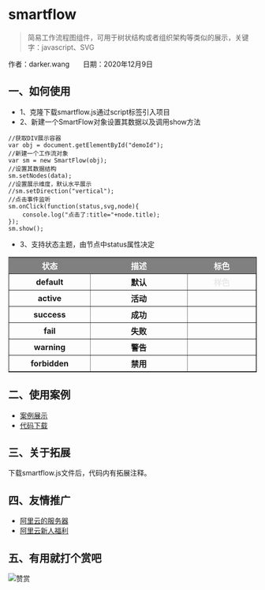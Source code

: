 # smartflow

> 简易工作流程图组件，可用于树状结构或者组织架构等类似的展示，关键字：javascript、SVG

作者：darker.wang&nbsp;&nbsp;&nbsp;&nbsp;&nbsp;&nbsp;
日期：2020年12月9日

## 一、如何使用
- 1、克隆下载smartflow.js通过script标签引入项目
- 2、新建一个SmartFlow对象设置其数据以及调用show方法
```
//获取DIV展示容器
var obj = document.getElementById("demoId");
//新建一个工作流对象
var sm = new SmartFlow(obj);
//设置其数据结构
sm.setNodes(data);
//设置展示维度，默认水平展示
//sm.setDirection("vertical");
//点击事件监听
sm.onClick(function(status,svg,node){
	console.log("点击了:title="+node.title);
});
sm.show();
```
- 3、支持状态主题，由节点中status属性决定
<table border="solid 1px #E8E8E8" width="100%">
	<thead style='background-color:gray;color:white;font-size:16'>
		<tr>
			<th width="200px">状态</th>
			<th width="300px">描述</th>
			<th width="200px">标色</th>
		</tr>
	</thead>
	<tbody>
		<tr>
			<th>default</th>
			<th>默认</th>
			<th style='color:#E8E8E8'>样色</th>
		</tr>
		<tr>
			<th>active</th>
			<th>活动</th>
			<th style='color:#1E90FF'>&nbsp;</th>
		</tr>
		<tr>
			<th>success</th>
			<th>成功</th>
			<th style='color:#00CD66'>&nbsp;</th>
		</tr>
		<tr>
			<th>fail</th>
			<th>失败</th>
			<th style='color:#FF6A6A'>&nbsp;</th>
		</tr>
		<tr>
			<th>warning</th>
			<th>警告</th>
			<th style='color:#FFFF00'>&nbsp;</th>
		</tr>
		<tr>
			<th>forbidden</th>
			<th>禁用</th>
			<th style='color:#B5B5B5'>&nbsp;</th>
		</tr>
	</tbody>
</table>

## 二、使用案例
- [案例展示](https://www.motry.net/smartflow)
- [代码下载](https://github.com/godbirds/smartflow.git)

## 三、关于拓展
下载smartflow.js文件后，代码内有拓展注释。

## 四、友情推广
- [阿里云的服务器](https://www.aliyun.com/minisite/goods?taskCode=pintuan20201212&recordId=298718&userCode=b2yi9nin)
- [阿里云新人福利](https://www.aliyun.com/1111/new?userCode=b2yi9nin)

## 五、有用就打个赏吧
![赞赏](https://upload-images.jianshu.io/upload_images/9599406-dbbf508da73177b3.jpg?imageMogr2/auto-orient/strip%7CimageView2/2/w/1240)

